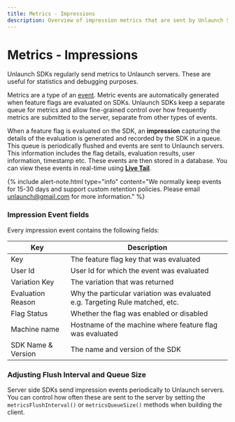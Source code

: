 ```yaml
---
title: Metrics - Impressions
description: Overview of impression metrics that are sent by Unlaunch SDKs.
---
```


# Metrics - Impressions

Unlaunch SDKs regularly send metrics to Unlaunch servers. These are useful for statistics and debugging purposes. 

Metrics are a type of an [event](event). Metric events are automatically generated when feature flags are evaluated on SDKs. Unlaunch SDKs keep a separate queue for metrics and allow fine-grained control over how frequently metrics are submitted to the server, separate from other types of events. 

When a feature flag is evaluated on the SDK, an **impression** capturing the details of the evaluation is generated and recorded by the SDK in a queue. This queue is periodically flushed and events are sent to Unlaunch servers. This information includes the flag details, evaluation results, user information, timestamp etc. These events are then stored in a database. You can view these events in real-time using [**Live Tail**](../features/livetail). 

{% include alert-note.html type="info" content="We normally keep events for 15-30 days and support custom retention policies. Please email unlaunch@gmail.com for more information." %}

### Impression Event fields

Every impression event contains the following fields:


| Key                | Description                                                                  |
|--------------------|------------------------------------------------------------------------------|
| Key                | The feature flag key that was evaluated                                      |
| User Id            | User Id for which the event was evaluated                                    |
| Variation Key      | The variation that was returned                                              |
| Evaluation Reason  | Why the particular variation was evaluated e.g. Targeting Rule matched, etc. |
| Flag Status        | Whether the flag was enabled or disabled                                     |
| Machine name       | Hostname of the machine where feature flag was evaluated                     |
| SDK Name & Version | The name and version of the SDK                                              |

### Adjusting Flush Interval and Queue Size

Server side SDKs send impression events periodically to Unlaunch servers. You can control how often these are sent to the server by setting the `metricsFlushInterval()` or `metricsQueueSize()` methods when building the client.